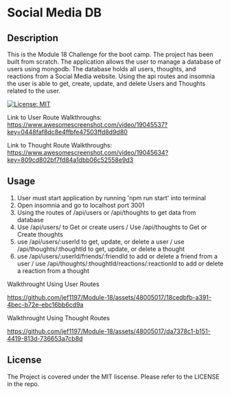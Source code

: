 # Social Media DB

## Description

This is the Module 18 Challenge for the boot camp. The project has been built from scratch. The application allows the user to manage a database of users using mongodb. The database holds all users, thoughts, and reactions from a Social Media website. Using the api routes and insomnia the user is able to get, create, update, and delete Users and Thoughts related to the user. 

[![License: MIT](https://img.shields.io/badge/License-MIT-yellow.svg)](https://opensource.org/licenses/MIT)

Link to User Route Walkthroughs: https://www.awesomescreenshot.com/video/19045537?key=0448faf8dc8e4ffbfe47503ffd8d9d80

Link to Thought Route Walkthroughs: https://www.awesomescreenshot.com/video/19045634?key=809cd802bf7fd84a1dbb06c52558e9d3

## Usage

1. User must start application by running 'npm run start' into terminal
2. Open insomnia and go to localhost port 3001
3. Using the routes of /api/users or /api/thoughts to get data from database
4. Use /api/users/ to Get or create users / Use /api/thoughts to Get or Create thoughts
5. use /api/users/:userId to get, update, or delete a user / use /api/thoughts/:thoughtId to get, update, or delete a thought 
6. use /api/users/:userId/friends/:friendId to add or delete a friend from a user / use /api/thoughts/:thoughtId/reactions/:reactionId to add or delete a reaction from a thought 

Walkthrought Using User Routes

https://github.com/jef1197/Module-18/assets/48005017/18cedbfb-a391-4bec-b72e-ebc16bb6cd9a


Walkthrought Using Thought Routes

https://github.com/jef1197/Module-18/assets/48005017/da7378c1-b151-4419-813d-736653a7cb8d


## License
 
The Project is covered under the MIT liscense. Please refer to the LICENSE in the repo.

